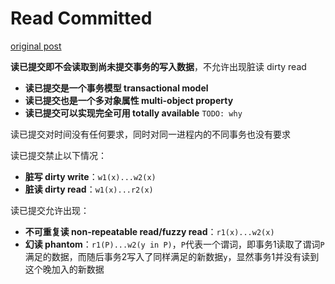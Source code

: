 # Read Committed

[original post](https://jepsen.io/consistency/models/read-committed)

**读已提交即不会读取到尚未提交事务的写入数据**，不允许出现脏读 dirty read

- **读已提交是一个事务模型 transactional model**
- **读已提交也是一个多对象属性 multi-object property**
- **读已提交可以实现完全可用 totally available**
  `TODO: why`

读已提交对时间没有任何要求，同时对同一进程内的不同事务也没有要求

读已提交禁止以下情况：

- **脏写 dirty write**：`w1(x)...w2(x)`
- **脏读 dirty read**：`w1(x)...r2(x)`

读已提交允许出现：

- **不可重复读 non-repeatable read/fuzzy read**：`r1(x)...w2(x)`
- **幻读 phantom**：`r1(P)...w2(y in P)`，`P`代表一个谓词，即事务1读取了谓词`P`满足的数据，而随后事务2写入了同样满足的新数据`y`，显然事务1并没有读到这个晚加入的新数据
